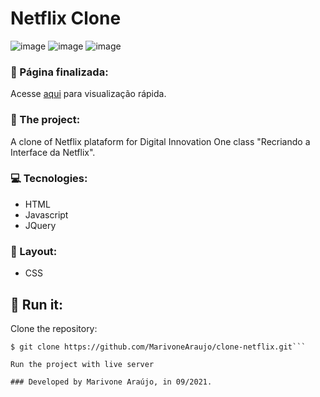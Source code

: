 # Netflix Clone
![image](https://user-images.githubusercontent.com/74380088/132112064-d11d3c38-37d4-465c-ad07-9de272343648.png)
![image](https://user-images.githubusercontent.com/74380088/132112085-227bc88d-0947-45dc-9fa1-33ee3ade7ad9.png)
![image](https://user-images.githubusercontent.com/74380088/132112097-a6f994e4-f1a6-471c-8be4-b4aa90ef3e3f.png)


###  📃  Página finalizada:

Acesse [ aqui](https://incandescent-society.surge.sh/) para visualização rápida.

### 📰  The project:

A clone of Netflix plataform for Digital Innovation One class "Recriando a Interface da Netflix".

### 💻 Tecnologies:
- HTML
- Javascript
- JQuery

### 🎨 Layout:
- CSS

## 🏃 Run it: 

Clone the repository:

```tsx
$ git clone https://github.com/MarivoneAraujo/clone-netflix.git```

Run the project with live server

### Developed by Marivone Araújo, in 09/2021.
